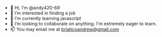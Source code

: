 - 👋 Hi, I’m @andy420-69
- 👀 I’m interested in finding a job
- 🌱 I’m currently learning javascript
- 💞️ I’m looking to collaborate on anything. I'm extremely eager to learn.
- 📫 You may email me at briaticoandrew@gmail.com

<!---
andy420-69/andy420-69 is a ✨ special ✨ repository because its `README.md` (this file) appears on your GitHub profile.
You can click the Preview link to take a look at your changes.
--->
